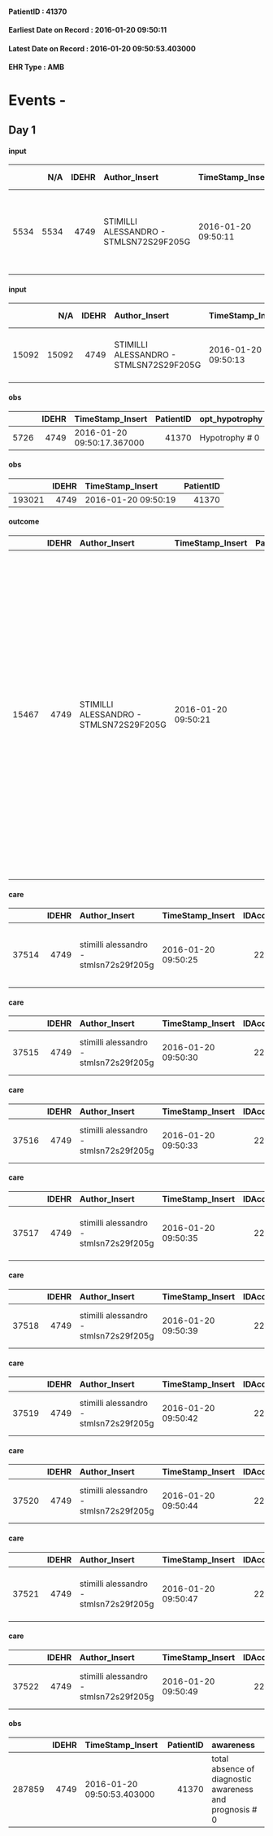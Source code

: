 
#### PatientID : 41370
#### Earliest Date on Record : 2016-01-20 09:50:11
#### Latest Date on Record : 2016-01-20 09:50:53.403000
#### EHR Type : AMB

# Events - 

## Day 1

#### input
|      |    N/A |   IDEHR | Author_Insert                          | TimeStamp_Insert    |   IDAccess | EHRType   |   PatientID |   IDDigitalSignDocument | persone_vicine   |   Unnamed: 0_y |   IDANAMNESI_MED |   Non_Rilevabile_y | Note_Non_Rilevabile_y   | diagnosis                                                                                                            |
|-----:|-------:|--------:|:---------------------------------------|:--------------------|-----------:|:----------|------------:|------------------------:|:-----------------|---------------:|-----------------:|-------------------:|:------------------------|:---------------------------------------------------------------------------------------------------------------------|
| 5534 |   5534 |    4749 | STIMILLI ALESSANDRO - STMLSN72S29F205G | 2016-01-20 09:50:11 |      22078 | AMB       |       41370 |                  249176 | N/A              |           3497 |             3504 |                  0 | NR                      | Pz. di 95 anni affetta da adenocarcinoma mammario dx. ( dal 2012) non ulcerato, G3, ER pos., PR pos., stadio T4N0M0. |

#### input
|       |    N/A |   IDEHR | Author_Insert                          | TimeStamp_Insert    |   IDAccess | EHRType   |   PatientID |   IDDigitalSignDocument | persone_vicine   |   Unnamed: 0_y.1 |   IDDIAGNOSI_ICD |   Non_Rilevabile_y.1 | Note_Non_Rilevabile_y.1   | I_ICD                                                                     | II_ICD                                      | I_Anno   | I_Mese   |
|------:|-------:|--------:|:---------------------------------------|:--------------------|-----------:|:----------|------------:|------------------------:|:-----------------|-----------------:|-----------------:|---------------------:|:--------------------------|:--------------------------------------------------------------------------|:--------------------------------------------|:---------|:---------|
| 15092 |  15092 |    4749 | STIMILLI ALESSANDRO - STMLSN72S29F205G | 2016-01-20 09:50:13 |      22078 | AMB       |       41370 |                  249177 | N/A              |              653 |              653 |                    0 | NR                        | 1749 - Tumori maligni della mammella (della donna) - non specificata#2092 | 4011 - Ipertensione essenziale benigna#2333 | 2012#52  | 03#03    |

#### obs
|      |   IDEHR | TimeStamp_Insert           |   PatientID | opt_hypotrophy   | opt_anxiety   | chk_eloquence     | asthenia     | body_temp    | agitation_behavior_freq   | cognitive_state   |
|-----:|--------:|:---------------------------|------------:|:-----------------|:--------------|:------------------|:-------------|:-------------|:--------------------------|:------------------|
| 5726 |    4749 | 2016-01-20 09:50:17.367000 |       41370 | Hypotrophy # 0   | Anxiety # 0   | fluent speech # 0 | Moderate # 2 | Apyrexia # 0 | quiet # 0                 | Polished # 2      |

#### obs
|        |   IDEHR | TimeStamp_Insert    |   PatientID |
|-------:|--------:|:--------------------|------------:|
| 193021 |    4749 | 2016-01-20 09:50:19 |       41370 |

#### outcome
|       |   IDEHR | Author_Insert                          | TimeStamp_Insert    |   PatientID |   IDDigitalSignDocument |   IDPAI_VIDAS | opt_problem                           |   opt_problem_num | opt_obiettivo                                                                                                             |   opt_obiettivo_num | ds_note                           | opt_stato_problema   |   opt_stato_problema_num | opt_interventi                                                                                                                                                                                                                                                                                                                                                               |   opt_interventi_num |
|------:|--------:|:---------------------------------------|:--------------------|------------:|------------------------:|--------------:|:--------------------------------------|------------------:|:--------------------------------------------------------------------------------------------------------------------------|--------------------:|:----------------------------------|:---------------------|-------------------------:|:-----------------------------------------------------------------------------------------------------------------------------------------------------------------------------------------------------------------------------------------------------------------------------------------------------------------------------------------------------------------------------|---------------------:|
| 15467 |    4749 | STIMILLI ALESSANDRO - STMLSN72S29F205G | 2016-01-20 09:50:21 |       41370 |                  249180 |         17500 | Nutrition / Hydration inadequate # 34 |                 4 | The patient alimenter√ † ¬ † ¬ † using the residual capacit√ † reducing the risk of episodes of aspiration pneumonia # 73 |                   4 | orexigenic therapeutic adjustment | Open Problem # 1     |                        1 | Information - Inform the patient / caregiver on necessit√ † to reduce consciousness to maintain QoL if the symptoms become refractory # 628; Information - Inform the patient / caregiver on the possible options of intervention # 627; Education - Educate the caregiver / patient symptom recognition / treatment # 626; PAI Implementation - therapeutic upgrading # 621 |                    4 |

#### care
|       |   IDEHR | Author_Insert                          | TimeStamp_Insert    |   IDAccess | EHRType   |   PatientID |   IDTERAPIE_OUTPAT_VIDAS | ds_dose   | opt_via_di_somm   | ds_ora       | dt_data_inizio      |   opt_pregressa |   opt_somm_terapia |   opt_estemporanea |   opt_termina |   opt_somm_in_pompa | opt_farmaco                                                        | Note_al_bisogno   |
|------:|--------:|:---------------------------------------|:--------------------|-----------:|:----------|------------:|-------------------------:|:----------|:------------------|:-------------|:--------------------|----------------:|-------------------:|-------------------:|--------------:|--------------------:|:-------------------------------------------------------------------|:------------------|
| 37514 |    4749 | stimilli alessandro - stmlsn72s29f205g | 2016-01-20 09:50:25 |      22078 | amb       |       41370 |                    15073 | 1/2 bust  | oral # 0 = 0      | at need # 24 | 2016-01-20 00:00:00 |               0 |                  0 |                  0 |             0 |                   0 | + acetaminophen codeine sulfate (30 mg + 500 tachidol bust) # 1634 | if pain           |

#### care
|       |   IDEHR | Author_Insert                          | TimeStamp_Insert    |   IDAccess | EHRType   |   PatientID |   IDTERAPIE_OUTPAT_VIDAS | ds_dose   | opt_via_di_somm   | ds_ora   | dt_data_inizio      |   opt_pregressa |   opt_somm_terapia |   opt_estemporanea |   opt_termina |   opt_somm_in_pompa | opt_farmaco                              |
|------:|--------:|:---------------------------------------|:--------------------|-----------:|:----------|------------:|-------------------------:|:----------|:------------------|:---------|:--------------------|----------------:|-------------------:|-------------------:|--------------:|--------------------:|:-----------------------------------------|
| 37515 |    4749 | stimilli alessandro - stmlsn72s29f205g | 2016-01-20 09:50:30 |      22078 | amb       |       41370 |                    15074 | 1 cp      | oral # 0 = 0      | 20 # 20  | 2016-01-20 00:00:00 |               0 |                  0 |                  0 |             0 |                   0 | ramipril (tritace 2-5 mg tablets) # 1318 |

#### care
|       |   IDEHR | Author_Insert                          | TimeStamp_Insert    |   IDAccess | EHRType   |   PatientID |   IDTERAPIE_OUTPAT_VIDAS | ds_dose   | opt_via_di_somm   | ds_ora          | dt_data_inizio      | ds_note_y      |   opt_pregressa |   opt_somm_terapia |   opt_estemporanea |   opt_termina |   opt_somm_in_pompa | opt_farmaco                                     |
|------:|--------:|:---------------------------------------|:--------------------|-----------:|:----------|------------:|-------------------------:|:----------|:------------------|:----------------|:--------------------|:---------------|----------------:|-------------------:|-------------------:|--------------:|--------------------:|:------------------------------------------------|
| 37516 |    4749 | stimilli alessandro - stmlsn72s29f205g | 2016-01-20 09:50:33 |      22078 | amb       |       41370 |                    15075 | 32 gtt    | oral # 0 = 0      | 08 # 8; 15 # 15 | 2016-01-20 00:00:00 | a full stomach |               0 |                  0 |                  0 |             0 |                   0 | dexamethasone (soldesam os gtt 0-2% gtt) # 1446 |

#### care
|       |   IDEHR | Author_Insert                          | TimeStamp_Insert    |   IDAccess | EHRType   |   PatientID |   IDTERAPIE_OUTPAT_VIDAS | ds_dose   | opt_via_di_somm   | ds_ora   | dt_data_inizio      |   opt_pregressa |   opt_somm_terapia |   opt_estemporanea |   opt_termina |   opt_somm_in_pompa | opt_farmaco                                     |
|------:|--------:|:---------------------------------------|:--------------------|-----------:|:----------|------------:|-------------------------:|:----------|:------------------|:---------|:--------------------|----------------:|-------------------:|-------------------:|--------------:|--------------------:|:------------------------------------------------|
| 37517 |    4749 | stimilli alessandro - stmlsn72s29f205g | 2016-01-20 09:50:35 |      22078 | amb       |       41370 |                    15076 | 1/2 cp    | oral # 0 = 0      | 12 # 12  | 2016-01-20 00:00:00 |               0 |                  0 |                  0 |             0 |                   0 | allopurinol (allopurinol 300 mg tablets) # 1585 |

#### care
|       |   IDEHR | Author_Insert                          | TimeStamp_Insert    |   IDAccess | EHRType   |   PatientID |   IDTERAPIE_OUTPAT_VIDAS | ds_dose   | opt_via_di_somm   | ds_ora                | dt_data_inizio      |   opt_pregressa |   opt_somm_terapia |   opt_estemporanea |   opt_termina |   opt_somm_in_pompa | opt_farmaco                                     |
|------:|--------:|:---------------------------------------|:--------------------|-----------:|:----------|------------:|-------------------------:|:----------|:------------------|:----------------------|:--------------------|----------------:|-------------------:|-------------------:|--------------:|--------------------:|:------------------------------------------------|
| 37518 |    4749 | stimilli alessandro - stmlsn72s29f205g | 2016-01-20 09:50:39 |      22078 | amb       |       41370 |                    15077 | 10-15 gtt | oral # 0 = 0      | 22 # 22; # 24 in need | 2016-01-20 00:00:00 |               0 |                  0 |                  0 |             0 |                   0 | lormetazepam (minias os gtt 2-5 mg / ml) # 1889 |

#### care
|       |   IDEHR | Author_Insert                          | TimeStamp_Insert    |   IDAccess | EHRType   |   PatientID |   IDTERAPIE_OUTPAT_VIDAS | ds_dose   | opt_via_di_somm   | ds_ora   | dt_data_inizio      |   opt_pregressa |   opt_somm_terapia |   opt_estemporanea |   opt_termina |   opt_somm_in_pompa | opt_farmaco                                |
|------:|--------:|:---------------------------------------|:--------------------|-----------:|:----------|------------:|-------------------------:|:----------|:------------------|:---------|:--------------------|----------------:|-------------------:|-------------------:|--------------:|--------------------:|:-------------------------------------------|
| 37519 |    4749 | stimilli alessandro - stmlsn72s29f205g | 2016-01-20 09:50:42 |      22078 | amb       |       41370 |                    15078 | 1 cp      | oral # 0 = 0      | 12 # 12  | 2016-01-20 00:00:00 |               0 |                  0 |                  0 |             0 |                   0 | propranolol (inderal 40 mg tablets) # 1276 |

#### care
|       |   IDEHR | Author_Insert                          | TimeStamp_Insert    |   IDAccess | EHRType   |   PatientID |   IDTERAPIE_OUTPAT_VIDAS | ds_dose   | opt_via_di_somm   | ds_ora       | dt_data_inizio      |   opt_pregressa |   opt_somm_terapia |   opt_estemporanea |   opt_termina |   opt_somm_in_pompa | opt_farmaco                                    |
|------:|--------:|:---------------------------------------|:--------------------|-----------:|:----------|------------:|-------------------------:|:----------|:------------------|:-------------|:--------------------|----------------:|-------------------:|-------------------:|--------------:|--------------------:|:-----------------------------------------------|
| 37520 |    4749 | stimilli alessandro - stmlsn72s29f205g | 2016-01-20 09:50:44 |      22078 | amb       |       41370 |                    15079 | 15 gtt    | oral # 0 = 0      | at need # 24 | 2016-01-20 00:00:00 |               0 |                  0 |                  0 |             0 |                   0 | haloperidol (serenase os gtt 2 mg / ml) # 1806 |

#### care
|       |   IDEHR | Author_Insert                          | TimeStamp_Insert    |   IDAccess | EHRType   |   PatientID |   IDTERAPIE_OUTPAT_VIDAS | ds_dose   | opt_via_di_somm   | ds_ora   | dt_data_inizio      | ds_note_y           |   opt_pregressa |   opt_somm_terapia |   opt_estemporanea |   opt_termina |   opt_somm_in_pompa | opt_farmaco                                 |
|------:|--------:|:---------------------------------------|:--------------------|-----------:|:----------|------------:|-------------------------:|:----------|:------------------|:---------|:--------------------|:--------------------|----------------:|-------------------:|-------------------:|--------------:|--------------------:|:--------------------------------------------|
| 37521 |    4749 | stimilli alessandro - stmlsn72s29f205g | 2016-01-20 09:50:47 |      22078 | amb       |       41370 |                    15080 | 1 cp      | oral # 0 = 0      | 08 # 8   | 2016-01-20 00:00:00 | on an empty stomach |               0 |                  0 |                  0 |             0 |                   0 | omeprazole (omeprazole 20 mg tablets) # 960 |

#### care
|       |   IDEHR | Author_Insert                          | TimeStamp_Insert    |   IDAccess | EHRType   |   PatientID |   IDTERAPIE_OUTPAT_VIDAS | ds_dose   | opt_via_di_somm   | ds_ora   | dt_data_inizio      |   opt_pregressa |   opt_somm_terapia |   opt_estemporanea |   opt_termina |   opt_somm_in_pompa | opt_farmaco                              |
|------:|--------:|:---------------------------------------|:--------------------|-----------:|:----------|------------:|-------------------------:|:----------|:------------------|:---------|:--------------------|----------------:|-------------------:|-------------------:|--------------:|--------------------:|:-----------------------------------------|
| 37522 |    4749 | stimilli alessandro - stmlsn72s29f205g | 2016-01-20 09:50:49 |      22078 | amb       |       41370 |                    15081 | 1 cp      | oral # 0 = 0      | 12 # 12  | 2016-01-20 00:00:00 |               0 |                  0 |                  0 |             0 |                   0 | letrozole (femara 2-5 mg tablets) # 1563 |

#### obs
|        |   IDEHR | TimeStamp_Insert           |   PatientID | awareness                                               |
|-------:|--------:|:---------------------------|------------:|:--------------------------------------------------------|
| 287859 |    4749 | 2016-01-20 09:50:53.403000 |       41370 | total absence of diagnostic awareness and prognosis # 0 |


